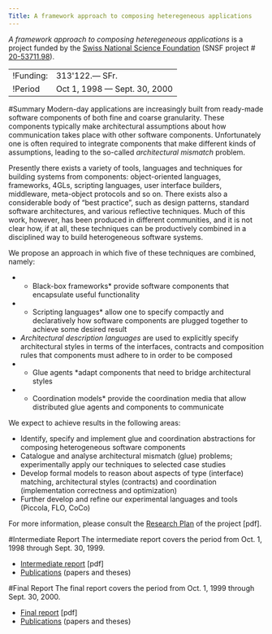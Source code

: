 ```yaml
---
Title: A framework approach to composing heteregeneous applications
---
```


*A framework approach to composing heteregeneous applications* is a project funded by the [Swiss National Science Foundation](http://www.snf.ch/) (SNSF project # [20-53711.98](http://p3.snf.ch/Project-53711)).

| | |
|---|---|
|!Funding:|313'122.&mdash; SFr.
|!Period|Oct 1, 1998 &mdash; Sept. 30, 2000

#Summary
Modern-day applications are increasingly built from ready-made software components of both fine and coarse granularity. These components typically make architectural assumptions about how communication takes place with other software components. Unfortunately one is often required to integrate components that make different kinds of assumptions, leading to the so-called *architectural mismatch* problem.

Presently there exists a variety of tools, languages and techniques for building systems from components: object-oriented languages, frameworks, 4GLs, scripting languages, user interface builders, middleware, meta-object protocols and so on. There exists also a considerable body of &#8220;best practice&#8221;, such as design patterns, standard software architectures, and various reflective techniques. Much of this work, however, has been produced in different communities, and it is not clear how, if at all, these techniques can be productively combined in a disciplined way to build heterogeneous software systems. 

We propose an approach in which five of these techniques are combined, namely:


-  * Black-box frameworks* provide software components that encapsulate useful functionality
-  * Scripting languages* allow one to specify compactly and declaratively how software components are plugged together to achieve some desired result 
-  *Architectural description languages* are used to explicitly specify architectural styles in terms of the interfaces, contracts and composition rules that components must adhere to in order to be composed 
-  * Glue agents *adapt components that need to bridge architectural styles
-  * Coordination models* provide the coordination media that allow distributed glue agents and components to communicate 

We expect to achieve results in the following areas:


-  Identify, specify and implement glue and coordination abstractions for composing heterogeneous software components 
- Catalogue and analyse architectural mismatch (glue) problems; experimentally apply our techniques to selected case studies 
- Develop formal models to reason about aspects of type (interface) matching, architectural styles (contracts) and coordination (implementation correctness and optimization)
-  Further develop and refine our experimental languages and tools (Piccola, FLO, CoCo)

For more information, please consult the [Research Plan](%assets_url%/download/projectreports/snf98-part2.pdf) of the project [pdf].

#Intermediate Report
The intermediate report covers the period from Oct. 1, 1998 through Sept. 30, 1999.
 

- [Intermediate report](%assets_url%/download/projectreports/snf98-intermediate.pdf) [pdf]
- [Publications](%assets_url%/scgbib/?query=snf99&filter=Year) (papers and theses)

#Final Report
The final report covers the period from Oct. 1, 1999 through Sept. 30, 2000. 

- [Final report](%assets_url%/download/projectreports/snf98-final.pdf) [pdf]
- [Publications](%assets_url%/scgbib/?query=snf00&filter=Year) (papers and theses)
